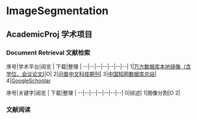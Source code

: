 # ImageSegmentation

## AcademicProj 学术项目

### Document Retrieval 文献检索
 序号|学术平台|阅览 | 下载|整理 |
 --|--|--|--|--|--|--|
1|[万方数据库本地镜像（含学位、会议论文)](http://61.175.198.136:8083/rwt/149/http/GEZC6MJZFZZUPLSSGMZUVPBRHA6A/)|O|
2|[问普中文科技期刊](http://61.175.198.136:8083/rwt/125/http/GEZC6MJZFZZUPLSSGM3B/)|
3|[中国知网数据库总站](http://61.175.198.136:8083/rwt/288/http/GEZC6MJZFZZUPLSSGM3A/kns55/)|
4|[GoogleSchoolar]()


 序号|关键字|阅览 | 下载|整理 |
 --|--|--|--|--|--|--|
 0|综述|
 1|图像分割|O
 2|

 ### 文献阅读
